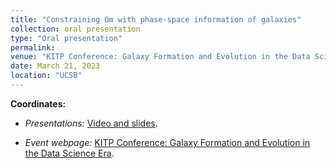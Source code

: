 ```yaml
---
title: "Constraining Ωm with phase-space information of galaxies"
collection: oral presentation
type: "Oral presentation"
permalink:
venue: "KITP Conference: Galaxy Formation and Evolution in the Data Science Era"
date: March 21, 2023
location: "UCSB"
---
```


**Coordinates:**

* _Presentations:_ [Video and slides](https://online.kitp.ucsb.edu/online/galevo-c23/desanti/).

* _Event webpage:_ [KITP Conference: Galaxy Formation and Evolution in the Data Science Era](https://www.kitp.ucsb.edu/activities/galevo-c23).
